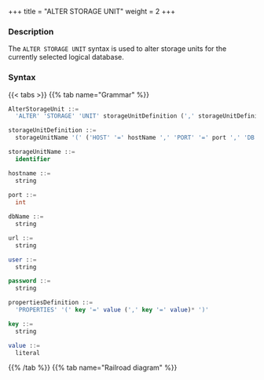 +++
title = "ALTER STORAGE UNIT"
weight = 2
+++

### Description

The `ALTER STORAGE UNIT` syntax is used to alter storage units for the currently selected logical database.

### Syntax

{{< tabs >}}
{{% tab name="Grammar" %}}
```sql
AlterStorageUnit ::=
  'ALTER' 'STORAGE' 'UNIT' storageUnitDefinition (',' storageUnitDefinition)*

storageUnitDefinition ::=
  storageUnitName '(' ('HOST' '=' hostName ',' 'PORT' '=' port ',' 'DB' '=' dbName | 'URL' '=' url) ',' 'USER' '=' user (',' 'PASSWORD' '=' password)? (',' propertiesDefinition)?')'

storageUnitName ::=
  identifier

hostname ::=
  string
    
port ::=
  int

dbName ::=
  string

url ::=
  string

user ::=
  string

password ::=
  string

propertiesDefinition ::=
  'PROPERTIES' '(' key '=' value (',' key '=' value)* ')'

key ::=
  string

value ::=
  literal
```
{{% /tab %}}
{{% tab name="Railroad diagram" %}}
<iframe frameborder="0" name="diagram" id="diagram" width="100%" height="100%"></iframe>
{{% /tab %}}
{{< /tabs >}}

### Supplement

- Before altering the storage units, please confirm that a database exists in Proxy, and execute the `use` command to
  successfully select a database;
- `ALTER STORAGE UNIT` is not allowed to change the real data source associated with this storageUnit;
- `ALTER STORAGE UNIT` will switch the connection pool. This operation may affect the ongoing business, please use it with
  caution;
- `storageUnitName` is case-sensitive;
- `storageUnitName` needs to be unique within the current database;
- `storageUnitName` name only allows letters, numbers and `_`, and must start with a letter;
- `poolProperty` is used to customize connection pool parameters, `key` must be the same as the connection pool
  parameter name.

### Example

- Alter storage unit using standard mode

```sql
ALTER STORAGE UNIT ds_0 (
    HOST=127.0.0.1,
    PORT=3306,
    DB=db_0,
    USER=root,
    PASSWORD=root
);
```

- Alter storage unit and set connection pool parameters using standard mode

```sql
ALTER STORAGE UNIT ds_0 (
    HOST=127.0.0.1,
    PORT=3306,
    DB=db_1,
    USER=root,
    PASSWORD=root
    PROPERTIES("maximumPoolSize"=10)
);
```

- Alter storage unit and set connection pool parameters using URL patterns

```sql
ALTER STORAGE UNIT ds_0 (
    URL="jdbc:mysql://127.0.0.1:3306/db_2?serverTimezone=UTC&useSSL=false",
    USER=root,
    PASSWORD=root,
    PROPERTIES("maximumPoolSize"=10,"idleTimeout"="30000")
);
```

### Reserved word

`ALTER`, `STORAGE`, `UNIT`, `HOST`, `PORT`, `DB`, `USER`, `PASSWORD`, `PROPERTIES`, `URL`

### Related links

- [Reserved word](/en/user-manual/shardingsphere-proxy/distsql/syntax/reserved-word/)
